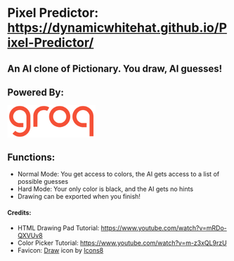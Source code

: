 # Pixel Predictor: https://dynamicwhitehat.github.io/Pixel-Predictor/
## An AI clone of Pictionary. You draw, AI guesses!

## Powered By:
<pre><a href="https://www.groq.com"><img src="https://raw.githubusercontent.com/RMNCLDYO/groq-ai-toolkit/main/.github/groq-logo.png" width=200></a>  </pre>

## Functions:
- Normal Mode: You get access to colors, the AI gets access to a list of possible guesses
- Hard Mode: Your only color is black, and the AI gets no hints
- Drawing can be exported when you finish!

#### Credits:
- HTML Drawing Pad Tutorial: https://www.youtube.com/watch?v=mRDo-QXVUv8
- Color Picker Tutorial: https://www.youtube.com/watch?v=m-z3xQL9rzU
- Favicon: <a target="_blank" href="https://icons8.com/icon/78568/sign-up">Draw</a> icon by <a target="_blank" href="https://icons8.com">Icons8</a>
